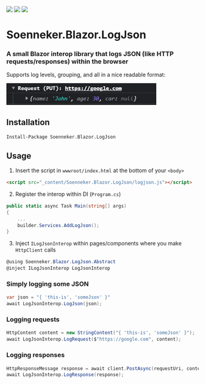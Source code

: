 [![](https://img.shields.io/nuget/v/Soenneker.Blazor.LogJson.svg?style=for-the-badge)](https://www.nuget.org/packages/Soenneker.Blazor.LogJson/)
[![](https://img.shields.io/github/actions/workflow/status/soenneker/soenneker.blazor.logjson/main.yml?style=for-the-badge)](https://github.com/soenneker/soenneker.blazor.logjson/actions/workflows/main.yml)
[![](https://img.shields.io/nuget/dt/Soenneker.Blazor.LogJson.svg?style=for-the-badge)](https://www.nuget.org/packages/Soenneker.Blazor.LogJson/)

# Soenneker.Blazor.LogJson
### A small Blazor interop library that logs JSON (like HTTP requests/responses) within the browser

Supports log levels, grouping, and all in a nice readable format:

![](https://github.com/soenneker/soenneker.blazor.logjson/raw/main/READMEimg.png)

## Installation

```
Install-Package Soenneker.Blazor.LogJson
```

## Usage

1. Insert the script in `wwwroot/index.html` at the bottom of your `<body>`

```html
<script src="_content/Soenneker.Blazor.LogJson/logjson.js"></script>
```

2. Register the interop within DI (`Program.cs`)

```csharp
public static async Task Main(string[] args)
{
    ...
    builder.Services.AddLogJson();
}
```

3. Inject `ILogJsonInterop` within pages/components where you make `HttpClient` calls


```csharp
@using Soenneker.Blazor.LogJson.Abstract
@inject ILogJsonInterop LogJsonInterop
```


### Simply logging some JSON 
```csharp
var json = "{ 'this-is', 'someJson' }"
await LogJsonInterop.LogJson(json);
```

### Logging requests

```csharp
HttpContent content = new StringContent("{ 'this-is', 'someJson' }");
await LogJsonInterop.LogRequest($"https://google.com", content);
```

### Logging responses
```csharp
HttpResponseMessage response = await client.PostAsync(requestUri, content);
await LogJsonInterop.LogResponse(response);

```